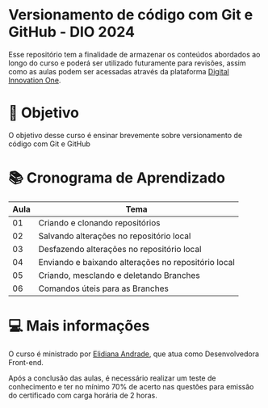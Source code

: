 # **Versionamento de código com Git e GitHub - DIO 2024**

Esse repositório tem a finalidade de armazenar os conteúdos abordados ao longo do curso e poderá ser utilizado futuramente para revisões, assim como as aulas podem ser acessadas através da plataforma [Digital Innovation One](https://www.dio.me/).

# 🎯 Objetivo

O objetivo desse curso é ensinar brevemente sobre versionamento de código com Git e GitHub

# 📚 Cronograma de Aprendizado

| Aula | Tema |
|------|------|
| 01 | Criando e clonando repositórios |
| 02 | Salvando alterações no repositório local |
| 03 | Desfazendo alterações no repositório local |
| 04 | Enviando e baixando alterações no repositório local |
| 05 | Criando, mesclando e deletando Branches |
| 06 | Comandos úteis para as Branches |

# 💻 Mais informações

O curso é ministrado por [Elidiana Andrade]("https://github.com/elidianaandrade), que atua como Desenvolvedora Front-end.

Após a conclusão das aulas, é necessário realizar um teste de conhecimento e ter no mínimo 70% de acerto nas questões para emissão do certificado com carga horária de 2 horas.
